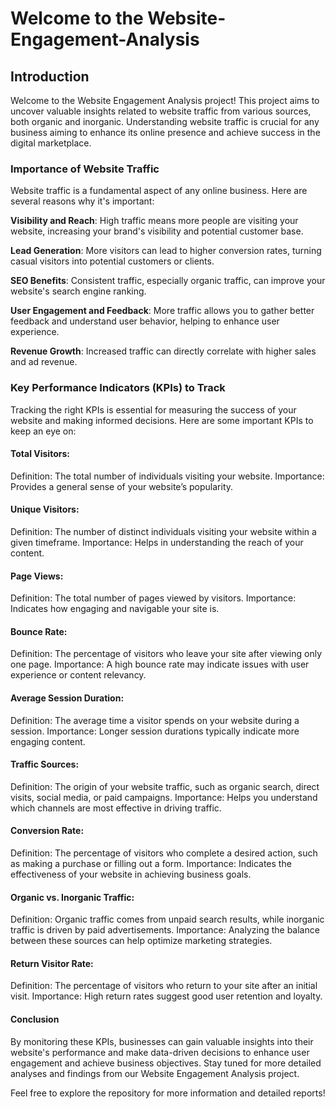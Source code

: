 # Welcome to the Website-Engagement-Analysis

## Introduction

Welcome to the Website Engagement Analysis project! This project aims to uncover valuable insights related to website traffic from various sources, both organic and inorganic. Understanding website traffic is crucial for any business aiming to enhance its online presence and achieve success in the digital marketplace.

### Importance of Website Traffic

Website traffic is a fundamental aspect of any online business. Here are several reasons why it's important:

**Visibility and Reach**: High traffic means more people are visiting your website, increasing your brand's visibility and potential customer base.

**Lead Generation**: More visitors can lead to higher conversion rates, turning casual visitors into potential customers or clients.

**SEO Benefits**: Consistent traffic, especially organic traffic, can improve your website's search engine ranking.

**User Engagement and Feedback**: More traffic allows you to gather better feedback and understand user behavior, helping to enhance user experience.
 
**Revenue Growth**: Increased traffic can directly correlate with higher sales and ad revenue.

### Key Performance Indicators (KPIs) to Track

Tracking the right KPIs is essential for measuring the success of your website and making informed decisions. Here are some important KPIs to keep an eye on:

#### Total Visitors:

Definition: The total number of individuals visiting your website.
Importance: Provides a general sense of your website’s popularity.

#### Unique Visitors:

Definition: The number of distinct individuals visiting your website within a given timeframe.
Importance: Helps in understanding the reach of your content.

#### Page Views:

Definition: The total number of pages viewed by visitors.
Importance: Indicates how engaging and navigable your site is.

#### Bounce Rate:

Definition: The percentage of visitors who leave your site after viewing only one page.
Importance: A high bounce rate may indicate issues with user experience or content relevancy.

#### Average Session Duration:

Definition: The average time a visitor spends on your website during a session.
Importance: Longer session durations typically indicate more engaging content.

#### Traffic Sources:

Definition: The origin of your website traffic, such as organic search, direct visits, social media, or paid campaigns.
Importance: Helps you understand which channels are most effective in driving traffic.

#### Conversion Rate:

Definition: The percentage of visitors who complete a desired action, such as making a purchase or filling out a form.
Importance: Indicates the effectiveness of your website in achieving business goals.

#### Organic vs. Inorganic Traffic:

Definition: Organic traffic comes from unpaid search results, while inorganic traffic is driven by paid advertisements.
Importance: Analyzing the balance between these sources can help optimize marketing strategies.

#### Return Visitor Rate:

Definition: The percentage of visitors who return to your site after an initial visit.
Importance: High return rates suggest good user retention and loyalty.

#### Conclusion
By monitoring these KPIs, businesses can gain valuable insights into their website's performance and make data-driven decisions to enhance user engagement and achieve business objectives. Stay tuned for more detailed analyses and findings from our Website Engagement Analysis project.

Feel free to explore the repository for more information and detailed reports!



